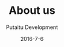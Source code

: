 ---
title: 'About us'
showInNav: true
sections:
    -
        template: fullHeightBanner
        backgroundImage: 73190df947d424c787b77f330d205183225656ab
        text: "# What is Sweet Surrender?\n\nThat is a good question."
        button:
            target: _self
            text: null
    -
        template: richTextSection
        button:
            target: _self
        text: "Most people would say that we are a children friendly, non-profit café that wants to give all its visitors a break from the turmoil of everyday life by serving high-standard coffee and tea, affordable and proper meal and a warm smile.\n\nBut we are also a group of warm hearted volunteers from all parts of the world, that work together to make the café the biggest hit possible. Because every profit made and all our tips are send directly to a worthy cause. Thankfully this common goal also makes us good friends and a happy bunch to be with at the same time.\n\n### Non-profit\n\nOver the course of time Café Sweet Surrender has donated all its profit to organisations that help people in a more direct way then we can. If you want to see who has benefited from our support, you can find a list here on the homepage. And if you want to help us help more people – just buy two coffees instead on one the next time you drop by.\n\n### What we believe in\n\nCafé Sweet Surrender was started by a group of people from Greve Free Church. The Christian world view of kindness and love to our next is still our driving force, and a cornerstone in our organisation."
    -
        heading: 'How can I help?'
        textBlocks:
            -
                text: 'At Café Sweet Surrender we are totally dependent on our group volunteers and the time and effort they put into the project. Therefor we always welcome anybody who wants to pitch in. So please get in touch! There is almost no limit in how you contribute. From managing our Instagram profile to cleaning the bathrooms… just to mention two. The more common tasks are described here. But no matter how you want to help – just use the contact form on this page!'
                image: null
            -
                text: "### Bar & kitchen\n\nWe always welcome more hands to our team, and could certainly need them! If you like to cook and be in a kitchen there is plenty of opportunity to become a part of our kitchen team. What counts is your passion – we will gladly help you improve your skills!\n\nIf you like to smile and interact in a positive way with our customers, you would like to welcome you behind the bar. We will teach you to make an excellent cup of coffee and show you what temperature is the best for the different kind of teas. Besides that, you will need to handle the cashier, serve the food and clean the tables. It’s an easy job, but it is a lot of fun."
                image: 2112a2ef8c726ecb25d2ff19d7eda67047559ae7
            -
                text: "### Café events\n\nIf you know your way around sound and light, and can help arrange small concerts and events… well you guessed it, you’re a perfect match for our Music & Event team. Sign up – we would love to hear from you.  \nWe offer special activities for kids several times a week, and with your help we can keep it up – or even turn it up a notch. We make crafts, read stories and generally give the visiting kids and their parent a good time. This is probably one of the most giving groups to be part of. But be warned, to make children smile and succeed is very addictive!"
                image: 2112a2ef8c726ecb25d2ff19d7eda67047559ae7
            -
                text: "### Staffing & HR\n\nSince almost everyone at Café Sweet Surrender is a volunteer, we have a different set of challenges than your average workplace. We have bigger flow of staff, we are more vulnerable if someone gets sick and most members of our team needs basic training to be effective in their role. This is where you come in as a part of our HR team.\n\nYes, there will be times where you will call someone and ask them why they haven't signed up for their monthly shift. And yes, you will be part of a group that plan the roster and makes sure every shift is covered.\n\nBut you will also be the one that sees people blossom as you train them to be key stake holders in the staff. And you will be the one that brings a smile to a hard working face by handing them their birthday present from Café Sweet Surrender, and the gift card for taking three shifts a month.\n\nAnd you can sleep well at night, knowing that you used all your organisational and people skills to make our little project a better and happier place to be at."
            -
                text: "### Accounting\n\nA good accountant never makes mistrakes... and that is why we need you on the team. What can be a painful and devastating task to some, is a dance on a sunny flower filled field.\n\nBecause you are best friends with numbers!\n\nYou thrive getting salaries and taxes right. Preparing an economic documents gives you great feeling as eating a freshly made cupcake. And if you can improve our processes by telling the rest of us how to be like you … well it would be a shame not to have you on-board."
            -
                text: "### Support & Fundraising\n\nProbably one of the best jobs at Café Sweet Surrender. As part of this group you will find NGO’s or causes that will get the surplus from our work. What better way to spend your time! When you are not giving money to good causes, you will try to raise funding and accelerate business at Café Sweet Surrender... so that we can give more money away. Sweeeeeet!"
        template: textBlocks
    -
        template: tabbedIframes
        heading: 'Would you like to help us out?'
        iframes:
            -
                tabName: null
                iFrameUrl: 'https://podio.com/webforms/17000287/1143104?e=true'
navOrder: '4'
description: null
meta:
    id: 75fb3bd6e8d858ca23300c720820d60467289a46
    parentId: ""
    language: en
date: '2016-7-6'
author: 'Putaitu Development'
permalink: /about-us/
layout: sectionPage
---